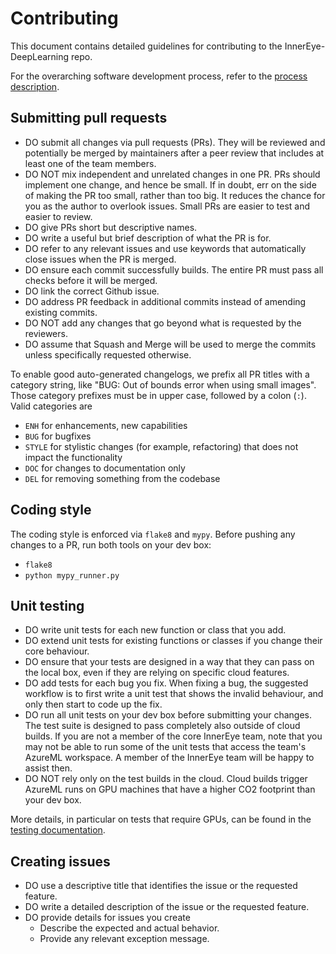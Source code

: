 # Contributing

This document contains detailed guidelines for contributing to the InnerEye-DeepLearning repo.

For the overarching software development process, refer to the [process description](software_development_process.md).

## Submitting pull requests

- DO submit all changes via pull requests (PRs). They will be reviewed and potentially be merged by maintainers after
  a peer review that includes at least one of the team members.
- DO NOT mix independent and unrelated changes in one PR. PRs should implement one change, and hence be small. If
  in doubt, err on the side of making the PR too small, rather than too big. It reduces the chance for you as the
  author to overlook issues. Small PRs are easier to test and easier to review.
- DO give PRs short but descriptive names.
- DO write a useful but brief description of what the PR is for.
- DO refer to any relevant issues and use keywords that automatically close issues when the PR is merged.
- DO ensure each commit successfully builds. The entire PR must pass all checks before it will be merged.
- DO link the correct Github issue.
- DO address PR feedback in additional commits instead of amending existing commits.
- DO NOT add any changes that go beyond what is requested by the reviewers.
- DO assume that Squash and Merge will be used to merge the commits unless specifically requested otherwise.

To enable good auto-generated changelogs, we prefix all PR titles with a category string, like
"BUG: Out of bounds error when using small images".
Those category prefixes must be in upper case, followed by a colon (`:`). Valid categories are

- `ENH` for enhancements, new capabilities
- `BUG` for bugfixes
- `STYLE` for stylistic changes (for example, refactoring) that does not impact the functionality
- `DOC` for changes to documentation only
- `DEL` for removing something from the codebase

## Coding style

The coding style is enforced via `flake8` and `mypy`. Before pushing any changes to a PR, run both tools on
your dev box:

- `flake8`
- `python mypy_runner.py`

## Unit testing

- DO write unit tests for each new function or class that you add.
- DO extend unit tests for existing functions or classes if you change their core behaviour.
- DO ensure that your tests are designed in a way that they can pass on the local box, even if they are relying on
  specific cloud features.
- DO add tests for each bug you fix. When fixing a bug, the suggested workflow is
  to first write a unit test that shows the invalid behaviour, and only then start to code up the fix.
- DO run all unit tests on your dev box before submitting your changes. The test suite is designed to pass completely
  also outside of cloud builds. If you are not
  a member of the core InnerEye team, note that you may not be able to run some of the unit tests that access the team's
  AzureML workspace. A member of the InnerEye team will be happy to assist then.
- DO NOT rely only on the test builds in the cloud. Cloud builds trigger AzureML runs on GPU
  machines that have a higher CO2 footprint than your dev box.

More details, in particular on tests that require GPUs, can be found in the [testing documentation](testing.md).

## Creating issues

- DO use a descriptive title that identifies the issue or the requested feature.
- DO write a detailed description of the issue or the requested feature.
- DO provide details for issues you create
  - Describe the expected and actual behavior.
  - Provide any relevant exception message.
